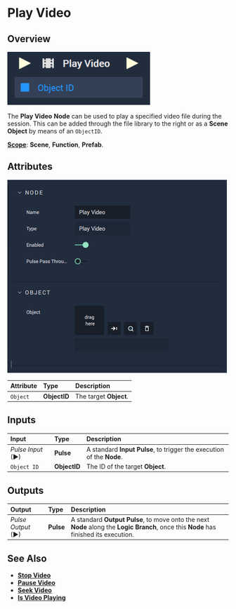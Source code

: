# Play Video

## Overview

![The Play Video Node.](../../../.gitbook/assets/playvideoupdatedimage.png)

The **Play Video** **Node** can be used to play a specified video file during the session. This can be added through the file library to the right or as a **Scene Object** by means of an `ObjectID`.

[**Scope**](../../overview.md#scopes): **Scene**, **Function**, **Prefab**.

## Attributes

![The Play Video Node Attributes.](../../../.gitbook/assets/node-play-video-attr.png)

| Attribute | Type | Description |
| :--- | :--- | :--- |
| `Object` | **ObjectID** | The target **Object**. |

## Inputs

| Input | Type | Description |
| :--- | :--- | :--- |
| _Pulse Input_ \(►\) | **Pulse** | A standard **Input Pulse**, to trigger the execution of the **Node**. |
| `Object ID` | **ObjectID** | The ID of the target **Object**. |

## Outputs

| Output | Type | Description |
| :--- | :--- | :--- |
| _Pulse Output_ \(►\) | **Pulse** | A standard **Output Pulse**, to move onto the next **Node** along the **Logic Branch**, once this **Node** has finished its execution. |

## See Also

* [**Stop Video**](stopvideo.md)
* [**Pause Video**](pausevideo.md)
* [**Seek Video**](seekvideo.md)
* [**Is Video Playing**](isvideoplaying.md)

